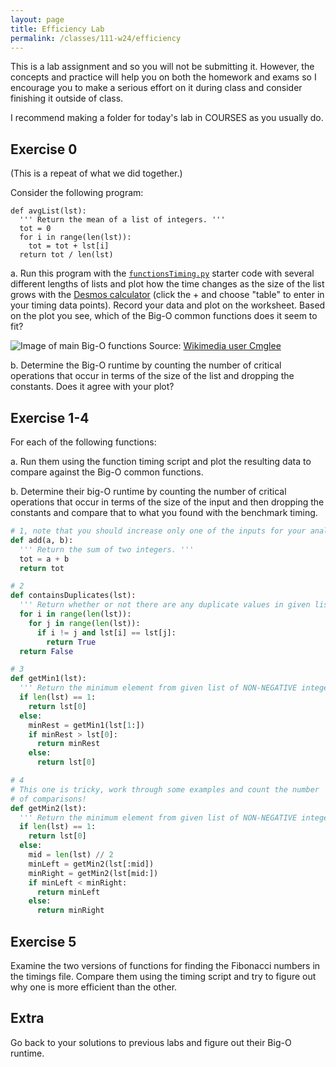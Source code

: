 ```yaml
---
layout: page
title: Efficiency Lab
permalink: /classes/111-w24/efficiency
---
```


This is a lab assignment and so you will not be submitting it.
However, the concepts and practice will help you on both the homework and exams so I encourage you to make a serious effort on it during class and consider finishing it outside of class.

I recommend making a folder for today's lab in COURSES as you usually do.

## Exercise 0
(This is a repeat of what we did together.)

Consider the following program:

```
def avgList(lst):
  ''' Return the mean of a list of integers. '''
  tot = 0
  for i in range(len(lst)):
    tot = tot + lst[i]
  return tot / len(lst)
```

a. Run this program with the [`functionsTiming.py`](/classes/111-f22/functionsTiming.py) starter code with several different lengths of lists and plot how the time changes as the size of the list grows with the [Desmos calculator](https://www.desmos.com/calculator) (click the + and choose "table" to enter in your timing data points). Record your data and plot on the worksheet.  Based on the plot you see, which of the Big-O common functions does it seem to fit?

![Image of main Big-O functions](https://upload.wikimedia.org/wikipedia/commons/thumb/7/7e/Comparison_computational_complexity.svg/512px-Comparison_computational_complexity.svg.png?20170623110746)
Source: [Wikimedia user Cmglee](https://commons.wikimedia.org/wiki/File:Comparison_computational_complexity.svg)

b. Determine the Big-O runtime by counting the number of critical operations that occur in terms of the size of the list and dropping the constants. Does it agree with your plot?

## Exercise 1-4
For each of the following functions:

a. Run them using the function timing script and plot the resulting data to compare against the Big-O common functions.

b. Determine their big-O runtime by counting the number of critical operations that occur in terms of the size of the input and then dropping the constants and compare that to what you found with the benchmark timing.

```python
# 1, note that you should increase only one of the inputs for your analysis
def add(a, b):
  ''' Return the sum of two integers. '''
  tot = a + b
  return tot
```

```python
# 2
def containsDuplicates(lst):
  ''' Return whether or not there are any duplicate values in given list. '''
  for i in range(len(lst)):
    for j in range(len(lst)):
      if i != j and lst[i] == lst[j]:
        return True
  return False
```

```python
# 3
def getMin1(lst):
  ''' Return the minimum element from given list of NON-NEGATIVE integers. '''
  if len(lst) == 1:
    return lst[0]
  else:
    minRest = getMin1(lst[1:])
    if minRest > lst[0]:
      return minRest
    else:
      return lst[0]
```

```python
# 4
# This one is tricky, work through some examples and count the number 
# of comparisons!
def getMin2(lst):
  ''' Return the minimum element from given list of NON-NEGATIVE integers. '''
  if len(lst) == 1:
    return lst[0]
  else:
    mid = len(lst) // 2
    minLeft = getMin2(lst[:mid])
    minRight = getMin2(lst[mid:])
    if minLeft < minRight:
      return minLeft
    else:
      return minRight
```

## Exercise 5
Examine the two versions of functions for finding the Fibonacci numbers in the timings file. Compare them using the timing script and try to figure out why one is more efficient than the other.

## Extra
Go back to your solutions to previous labs and figure out their Big-O runtime.